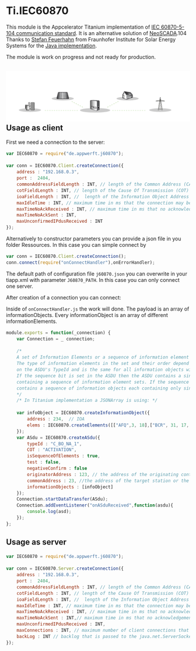 Ti.IEC60870
===========

This module is the Appcelerator Titanium implementation of [IEC 60870-5-104 communication standard](https://en.wikipedia.org/wiki/IEC_60870-5). It is an alternative solution of [NeoSCADA](https://wiki.eclipse.org/EclipseNeoSCADA/IEC60870).104
Thanks to [Stefan Feuerhahn](http://birea.infai.org/referenten/stefan-feuerhahn-fraunhofer-institut-fur-solare-energiesysteme-ise/) from Fraunhofer Institute for Solar Energy Systems for the [Java implementation](https://www.openmuc.org/iec-60870-5-104/user-guide/). 

The module is work on progress and not ready for production.

![](https://raw.githubusercontent.com/AppWerft/Ti.IEC60870/master/logo.png)
Usage as client
---------------

First we need a connection to the server:

```javascript
var IEC60870 = require("de.appwerft.j60870");

var conn = IEC60870.Client.createConnection({
	address : "192.168.0.3",
	port :  2404,
	commonAddressFieldLength : INT, // length of the Common Address (CA) field of the ASDU
	cotFieldLength : INT, // length of the Cause Of Transmission (COT) field of the ASDU
	ioaFieldLength : INT, //  length of the Information Object Address (IOA) field of the ASDU
	maxIdleTime : INT, // maximum time in ms that the connection may be idle before sending a test frame
	maxTimeNoAckReceived : INT, // maximum time in ms that no acknowledgement has been received (for I-Frames or Test-Frames) before actively closing the connection. 
	maxTimeNoAckSent : INT,
	maxUnconfirmedIPdusReceived : INT
});
```

Alternatively to constructor parameters you can provide a json file in you folder Ressources. In this case you can simple connect by
```javascript
var conn = IEC60870.Client.createConnection();
conn.connect(require("onConnectHandler"),onErrorHandler);
```
The default path of configuration file `j60870.json` you can overwrite  in your tiapp.xml with parameter `J60870_PATH`. In this case you can only connect one server.  

After creation of a connection you can connect:


Inside of `onConnectHandler.js` the work will done. The payload is an array of informationObjects. Every informationObject is an array of different informationElements. 
```javascript
module.exports = function(_connection) {
    var Connection = _ connection;

    /*
    A set of Information Elements or a sequence of information element sets. 
    The type of information elements in the set and their order depend 
    on the ASDU's TypeId and is the same for all information objects within one ASDU. 
    If the sequence bit is set in the ASDU then the ASDU contains a single Information Object 
    containing a sequence of information element sets. If the sequence bit is not set the ASDU 
    contains a sequence of information objects each containing only single information elements sets.
    */
    /* In Titanium implementation a JSONArray is using: */
    
    var infoObject = IEC60870.createInformationObject({
        address : 234,  // IOA
        elems : IEC60870.createElements([["AFQ",3, 18],["BCR", 31, 17, true,true, false]]])
    });
    var ASdu = IEC60870.createASdu({
        typeId : "C_BO_NA_1",
        COT : "ACTIVATION",
        isSequenceOfElements : true,
        test : false,
        negativeConfirm : false
        originatorAddress : 123, // the address of the originating controlling station so that responses can be routed back to it
        commonAddress : 23, //the address of the target station or the broadcast address.
        informationObjects : [infoObject]    
    });
    Connection.startDataTransfer(ASdu);
    Connection.addEventListener("onASduReceived",function(asdu){
        console.log(asd);
    });
};

```
Usage as server
---------------

```javascript
var IEC60870 = require("de.appwerft.j60870");

var conn = IEC60870.Server.createConnection({
    address : "192.168.0.3",
    port :  2404,
    commonAddressFieldLength : INT, // length of the Common Address (CA) field of the ASDU
    cotFieldLength : INT, // length of the Cause Of Transmission (COT) field of the ASDU
    ioaFieldLength : INT, //  length of the Information Object Address (IOA) field of the ASDU
    maxIdleTime : INT, // maximum time in ms that the connection may be idle before sending a test frame
    maxTimeNoAckReceived : INT, // maximum time in ms that no acknowledgement has been received (for I-Frames or Test-Frames) before actively closing the connection. 
    maxTimeNoAckSent : INT,// maximum time in ms that no acknowledgement has been received (for I-Frames or Test-Frames) before actively closing the connection
    maxUnconfirmedIPdusReceived : INT,
    maxConnections : INT, // maximum number of client connections that are allowed in parallel
    backLog : INT // backlog that is passed to the java.net.ServerSocket
});
```

